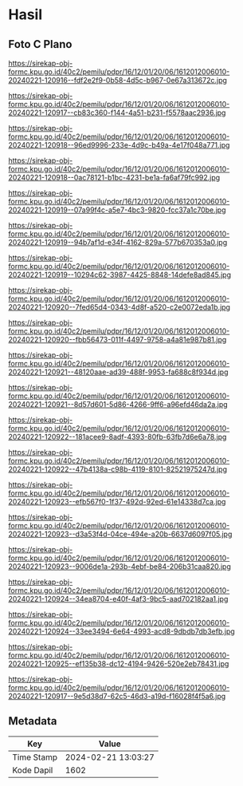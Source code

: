 # Hasil

## Foto C Plano

https://sirekap-obj-formc.kpu.go.id/40c2/pemilu/pdpr/16/12/01/20/06/1612012006010-20240221-120916--fdf2e2f9-0b58-4d5c-b967-0e67a313672c.jpg

https://sirekap-obj-formc.kpu.go.id/40c2/pemilu/pdpr/16/12/01/20/06/1612012006010-20240221-120917--cb83c360-f144-4a51-b231-f5578aac2936.jpg

https://sirekap-obj-formc.kpu.go.id/40c2/pemilu/pdpr/16/12/01/20/06/1612012006010-20240221-120918--96ed9996-233e-4d9c-b49a-4e17f048a771.jpg

https://sirekap-obj-formc.kpu.go.id/40c2/pemilu/pdpr/16/12/01/20/06/1612012006010-20240221-120918--0ac78121-b1bc-4231-be1a-fa6af79fc992.jpg

https://sirekap-obj-formc.kpu.go.id/40c2/pemilu/pdpr/16/12/01/20/06/1612012006010-20240221-120919--07a99f4c-a5e7-4bc3-9820-fcc37a1c70be.jpg

https://sirekap-obj-formc.kpu.go.id/40c2/pemilu/pdpr/16/12/01/20/06/1612012006010-20240221-120919--94b7af1d-e34f-4162-829a-577b670353a0.jpg

https://sirekap-obj-formc.kpu.go.id/40c2/pemilu/pdpr/16/12/01/20/06/1612012006010-20240221-120919--10294c62-3987-4425-8848-14defe8ad845.jpg

https://sirekap-obj-formc.kpu.go.id/40c2/pemilu/pdpr/16/12/01/20/06/1612012006010-20240221-120920--7fed65d4-0343-4d8f-a520-c2e0072eda1b.jpg

https://sirekap-obj-formc.kpu.go.id/40c2/pemilu/pdpr/16/12/01/20/06/1612012006010-20240221-120920--fbb56473-011f-4497-9758-a4a81e987b81.jpg

https://sirekap-obj-formc.kpu.go.id/40c2/pemilu/pdpr/16/12/01/20/06/1612012006010-20240221-120921--48120aae-ad39-488f-9953-fa688c8f934d.jpg

https://sirekap-obj-formc.kpu.go.id/40c2/pemilu/pdpr/16/12/01/20/06/1612012006010-20240221-120921--8d57d601-5d86-4266-9ff6-a96efd46da2a.jpg

https://sirekap-obj-formc.kpu.go.id/40c2/pemilu/pdpr/16/12/01/20/06/1612012006010-20240221-120922--181acee9-8adf-4393-80fb-63fb7d6e6a78.jpg

https://sirekap-obj-formc.kpu.go.id/40c2/pemilu/pdpr/16/12/01/20/06/1612012006010-20240221-120922--47b4138a-c98b-4119-8101-82521975247d.jpg

https://sirekap-obj-formc.kpu.go.id/40c2/pemilu/pdpr/16/12/01/20/06/1612012006010-20240221-120923--efb567f0-1f37-492d-92ed-61e14338d7ca.jpg

https://sirekap-obj-formc.kpu.go.id/40c2/pemilu/pdpr/16/12/01/20/06/1612012006010-20240221-120923--d3a53f4d-04ce-494e-a20b-6637d6097f05.jpg

https://sirekap-obj-formc.kpu.go.id/40c2/pemilu/pdpr/16/12/01/20/06/1612012006010-20240221-120923--9006de1a-293b-4ebf-be84-206b31caa820.jpg

https://sirekap-obj-formc.kpu.go.id/40c2/pemilu/pdpr/16/12/01/20/06/1612012006010-20240221-120924--34ea8704-e40f-4af3-9bc5-aad702182aa1.jpg

https://sirekap-obj-formc.kpu.go.id/40c2/pemilu/pdpr/16/12/01/20/06/1612012006010-20240221-120924--33ee3494-6e64-4993-acd8-9dbdb7db3efb.jpg

https://sirekap-obj-formc.kpu.go.id/40c2/pemilu/pdpr/16/12/01/20/06/1612012006010-20240221-120925--ef135b38-dc12-4194-9426-520e2eb78431.jpg

https://sirekap-obj-formc.kpu.go.id/40c2/pemilu/pdpr/16/12/01/20/06/1612012006010-20240221-120917--9e5d38d7-62c5-46d3-a19d-f16028f4f5a6.jpg


## Metadata

| Key        | Value               |
| ---------- | ------------------- |
| Time Stamp | 2024-02-21 13:03:27 |
| Kode Dapil | 1602                |




